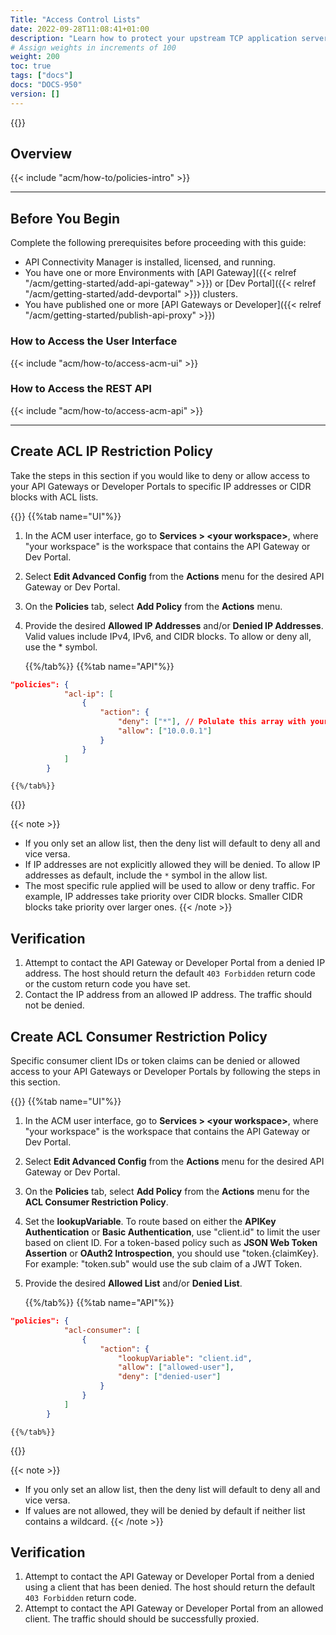 ```yaml
---
Title: "Access Control Lists"
date: 2022-09-28T11:08:41+01:00
description: "Learn how to protect your upstream TCP application servers by denying/allowing access from certain client IP addresses, CIDR blocks, client IDs or JWT Claims."
# Assign weights in increments of 100
weight: 200
toc: true
tags: ["docs"]
docs: "DOCS-950"
version: []
---
```


{{<custom-styles>}}

## Overview

{{< include "acm/how-to/policies-intro" >}}

---

## Before You Begin

Complete the following prerequisites before proceeding with this guide:

- API Connectivity Manager is installed, licensed, and running.
- You have one or more Environments with [API Gateway]({{< relref "/acm/getting-started/add-api-gateway" >}}) or [Dev Portal]({{< relref "/acm/getting-started/add-devportal" >}}) clusters.
- You have published one or more [API Gateways or Developer]({{< relref "/acm/getting-started/publish-api-proxy" >}})

### How to Access the User Interface

{{< include "acm/how-to/access-acm-ui" >}}

### How to Access the REST API

{{< include "acm/how-to/access-acm-api" >}}

---

## Create ACL IP Restriction Policy

Take the steps in this section if you would like to deny or allow access to your API Gateways or Developer Portals to specific IP addresses or CIDR blocks with ACL lists.

{{<tabs name="add_tls_listener">}}
    {{%tab name="UI"%}}

1. In the ACM user interface, go to **Services > \<your workspace\>**, where "your workspace" is the workspace that contains the API Gateway or Dev Portal.
1. Select **Edit Advanced Config** from the **Actions** menu for the desired API Gateway or Dev Portal.
1. On the **Policies** tab, select **Add Policy** from the **Actions** menu.
1. Provide the desired **Allowed IP Addresses** and/or **Denied IP Addresses**. Valid values include IPv4, IPv6, and CIDR blocks. To allow or deny all, use the * symbol. 


    {{%/tab%}}
    {{%tab name="API"%}}

```json
"policies": {
            "acl-ip": [
                {
                    "action": {
                        "deny": ["*"], // Polulate this array with your denied IP addresses 
                        "allow": ["10.0.0.1"]
                    }
                }
            ]
        }
```
    {{%/tab%}}
{{</tabs>}}

{{< note >}} 
- If you only set an allow list, then the deny list will default to deny all and vice versa.
- If IP addresses are not explicitly allowed they will be denied. To allow IP addresses as default, include the `*` symbol in the allow list.
- The most specific rule applied will be used to allow or deny traffic. For example, IP addresses take priority over CIDR blocks. Smaller CIDR blocks take priority over larger ones. 
{{< /note >}}



## Verification

1. Attempt to contact the API Gateway or Developer Portal from a denied IP address. The host should return the default `403 Forbidden` return code or the custom return code you have set. 
1. Contact the IP address from an allowed IP address. The traffic should not be denied.

## Create ACL Consumer Restriction Policy

Specific consumer client IDs or token claims can be denied or allowed access to your API Gateways or Developer Portals by following the steps in this section.

{{<tabs name="add_consumer_policy">}}
    {{%tab name="UI"%}}

1. In the ACM user interface, go to **Services > \<your workspace\>**, where "your workspace" is the workspace that contains the API Gateway or Dev Portal.
1. Select **Edit Advanced Config** from the **Actions** menu for the desired API Gateway or Dev Portal.
1. On the **Policies** tab, select **Add Policy** from the **Actions** menu for the **ACL Consumer Restriction Policy**.
1. Set the **lookupVariable**. To route based on either the **APIKey Authentication** or **Basic Authentication**, use "client.id" to limit the user based on client ID. For a token-based policy such as **JSON Web Token Assertion** or **OAuth2 Introspection**, you should use "token.{claimKey}. For example: "token.sub" would use the sub claim of a JWT Token.
1. Provide the desired **Allowed List** and/or **Denied List**.

    {{%/tab%}}
    {{%tab name="API"%}}

```json
"policies": {
            "acl-consumer": [
                {
                    "action": {
                        "lookupVariable": "client.id",
                        "allow": ["allowed-user"],
                        "deny": ["denied-user"]
                    }
                }
            ]
        }
```

    {{%/tab%}}

{{</tabs>}}

{{< note >}}

- If you only set an allow list, then the deny list will default to deny all and vice versa.
- If values are not allowed, they will be denied by default if neither list contains a wildcard.
  {{< /note >}}

## Verification

1. Attempt to contact the API Gateway or Developer Portal from a denied using a client that has been denied. The host should return the default `403 Forbidden` return code.
1. Attempt to contact the API Gateway or Developer Portal from an allowed client. The traffic should should be successfully proxied.
